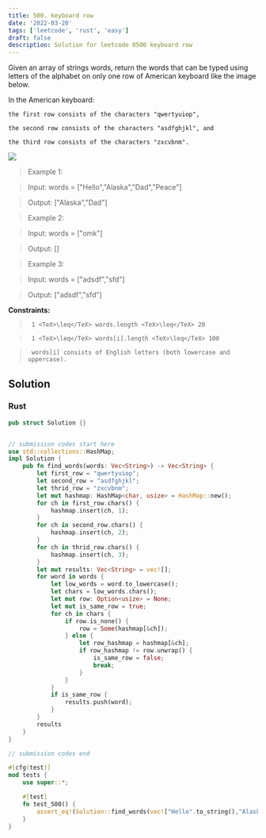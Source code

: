 ```yaml
---
title: 500. keyboard row
date: '2022-03-20'
tags: ['leetcode', 'rust', 'easy']
draft: false
description: Solution for leetcode 0500 keyboard row
---
```


 

  Given an array of strings words, return the words that can be typed using letters of the alphabet on only one row of American keyboard like the image below.

  In the American keyboard:

  

  	the first row consists of the characters "qwertyuiop",

  	the second row consists of the characters "asdfghjkl", and

  	the third row consists of the characters "zxcvbnm".

  ![](https://assets.leetcode.com/uploads/2018/10/12/keyboard.png)

   

 >   Example 1:

  

 >   Input: words <TeX>=</TeX> ["Hello","Alaska","Dad","Peace"]

 >   Output: ["Alaska","Dad"]

  

 >   Example 2:

  

 >   Input: words <TeX>=</TeX> ["omk"]

 >   Output: []

  

 >   Example 3:

  

 >   Input: words <TeX>=</TeX> ["adsdf","sfd"]

 >   Output: ["adsdf","sfd"]

  

   

  **Constraints:**

  

 >   	1 <TeX>\leq</TeX> words.length <TeX>\leq</TeX> 20

 >   	1 <TeX>\leq</TeX> words[i].length <TeX>\leq</TeX> 100

 >   	words[i] consists of English letters (both lowercase and uppercase).


## Solution
### Rust
```rust
pub struct Solution {}


// submission codes start here
use std::collections::HashMap;
impl Solution {
    pub fn find_words(words: Vec<String>) -> Vec<String> {
        let first_row = "qwertyuiop";
        let second_row = "asdfghjkl";
        let thrid_row = "zxcvbnm";
        let mut hashmap: HashMap<char, usize> = HashMap::new();
        for ch in first_row.chars() {
            hashmap.insert(ch, 1);
        }
        for ch in second_row.chars() {
            hashmap.insert(ch, 2);
        }
        for ch in thrid_row.chars() {
            hashmap.insert(ch, 3);
        }
        let mut results: Vec<String> = vec![];
        for word in words {
            let low_words = word.to_lowercase();
            let chars = low_words.chars();
            let mut row: Option<usize> = None;
            let mut is_same_row = true;
            for ch in chars {
                if row.is_none() {
                    row = Some(hashmap[&ch]);
                } else {
                    let row_hashmap = hashmap[&ch];
                    if row_hashmap != row.unwrap() {
                        is_same_row = false;
                        break;
                    }
                }
            }
            if is_same_row {
                results.push(word);
            }
        }
        results
    }
}

// submission codes end

#[cfg(test)]
mod tests {
    use super::*;

    #[test]
    fn test_500() {
        assert_eq!(Solution::find_words(vec!["Hello".to_string(),"Alaska".to_string(),"Dad".to_string(),"Peace".to_string()]), vec!["Alaska".to_string(),"Dad".to_string()])
    }
}

```
